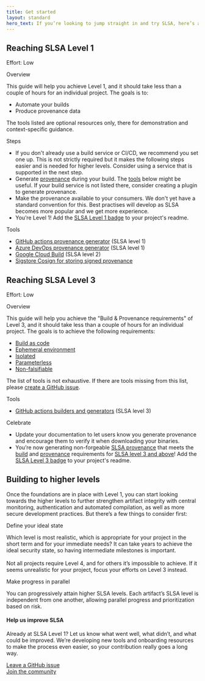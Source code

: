 ```yaml
---
title: Get started
layout: standard
hero_text: If you’re looking to jump straight in and try SLSA, here’s a quick start guide for the steps to take to reach the first SLSA level. Level 1 ensures that you’re setting up the foundation of trust in a system and that all your applications are generating appropriate provenance data. It also sets a baseline to achieve higher SLSA compliance later, which we explain in detail below.
---
```

<section class="section bg-pastel-green flex justify-center items-center">
    <div class="wrapper inner w-full">
        <div class="md:flex justify-between items-start mb-16">
            <div class="text w-full md:w-1/3">
<div class="h2 p-0">

## Reaching SLSA Level 1

</div>
<p class="h4 font-semibold my-6 text-green-dark">Effort: Low</p>
            </div>
            <div class="w-full md:w-2/3">
                <div class="bg-white h-full rounded-lg p-10">
                    <p class="h4 font-bold mb-6">Overview<p>
                    <p>
                        This guide will help you achieve Level 1, and it should take less than a couple of hours for an individual project. The goals is to:
                    <ul class="list-disc my-6 pl-6">
                        <li>Automate your builds</li>
                        <li>Produce provenance data</li>
                    </ul>
                    </p>
                    <p class="mb-10">
                        The tools listed are optional resources only, there for demonstration and context-specific guidance.
                    </p>
                    <p class="h4 font-bold mb-6">Steps</p>
                    <ul class="list-decimal mt-6 mb-10 pl-6">
                        <li>If you don't already use a build service or CI/CD, we recommend you set one up. This is not strictly required but it makes the following steps easier and is needed for higher levels. Consider using a service that is supported in the next step.</li>
                        <li>Generate <a href="provenance">provenance</a> during your build. The <a href="#tools">tools</a> below might be useful. If your build service is not listed there, consider creating a plugin to generate provenance.
                        <li>Make the provenance available to your consumers. We don't yet have a standard convention for this. Best practises will develop as SLSA becomes more popular and we get more experience.</li>
                        <li>You’re Level 1! Add the <a href="images/SLSA-Badge-full-level1.svg">SLSA Level 1 badge</a> to your project's readme.</li>
                    </ul>
                    <p class="h4 font-bold mb-6" id="tools">Tools</p>
                    <ul class="list-disc mt-6 pl-6">
                        <li><a href="https://github.com/slsa-framework/github-actions-demo">GitHub actions provenance generator</a> (SLSA level 1)</li>
                        <li><a href="https://github.com/slsa-framework/azure-devops-demo">Azure DevOps provenance generator</a> (SLSA level 1)</li>
                        <li><a href="https://cloud.google.com/build/docs/securing-builds/use-provenance-and-binary-authorization">Google Cloud Build</a> (SLSA level 2)</li>
                        <li><a href="https://github.com/sigstore/cosign">Sigstore Cosign for storing signed provenance</a></li>
                    </ul>
                </div>
            </div>
        </div>
    </div>
</section>

<section class="section bg-pastel-green flex justify-center items-center">
    <div class="wrapper inner w-full">
        <div class="md:flex justify-between items-start mb-16">
            <div class="text w-full md:w-1/3">
<div class="h2 p-0">

## Reaching SLSA Level 3

</div>
<p class="h4 font-semibold my-6 text-green-dark">Effort: Low</p>
            </div>
            <div class="w-full md:w-2/3">
                <div class="bg-white h-full rounded-lg p-10">
                    <p class="h4 font-bold mb-6">Overview<p>
                    <p>
                        This guide will help you achieve the "Build & Provenance requirements" of Level 3, and it should take less than a couple of hours for an individual project. The goals is to achieve the following requirements:
                    <ul class="list-disc my-6 pl-6">
                        <li><a href="https://slsa.dev/spec/v0.1/requirements#build-as-code">Build as code</a></li>
                        <li><a href="https://slsa.dev/spec/v0.1/requirements#ephemeral-environment">Ephemeral environment</a></li>
                        <li><a href="https://slsa.dev/spec/v0.1/requirements#isolated">Isolated</a></li>
                        <li><a href="https://slsa.dev/spec/v0.1/requirements#parameterless">Parameterless</a></li>
                        <li><a href="https://slsa.dev/spec/v0.1/requirements#non-falsifiable">Non-falsifiable</a></li>
                    </ul>
                    </p>
                    <p class="mb-10">
                        The list of tools is not exhaustive. If there are tools missing from this list, please <a href="https://github.com/slsa-framework/slsa/issues">create a GitHub issue</a>.
                    </p>
                    <p class="h4 font-bold mb-6" id="tools">Tools</p>
                    <ul class="list-disc mt-6 mb-10 pl-6">
                        <li><a href="https://github.com/slsa-framework/slsa-github-generator">GitHub actions builders and generators</a> (SLSA level 3)</li>
                    </ul>
                    <p class="h4 font-bold mb-6">Celebrate</p>
                    <ul class="list-decimal mt-6 mb-10 pl-6">
                        <li>Update your documentation to let users know you generate provenance and encourage them to verify it when downloading your binaries.</li>
                        <li>You’re now generating non-forgeable <a href="https://slsa.dev/">SLSA provenance</a> that meets the <a href="https://slsa.dev/spec/v0.1/requirements#build-requirements">build</a> and <a href="https://slsa.dev/spec/v0.1/requirements#provenance-requirements">provenance</a> requirements for <a href="https://slsa.dev/spec/v0.1/levels">SLSA level 3 and above</a>! Add the <a href="images/SLSA-Badge-full-level3.svg">SLSA Level 3 badge</a> to your project's readme.</li>
                    </ul>
                </div>
            </div>
        </div>
    </div>
</section>


<section class="section bg-white flex justify-center items-center">
    <div class="wrapper inner w-full">
        <div class="justify-between items-start md:-mr-10 md:-ml-10">
            <div class="text w-full md:pl-10">
<div class="h2 mb-8">

## Building to higher levels

</div>
            </div>
            <div class="w-full md:pl-10">
                <div class="bg-white">
                    <p>Once the foundations are in place with Level 1, you can start looking towards the higher levels to further strengthen artifact integrity with central monitoring, authentication and automated compilation, as well as more secure development practices. But there’s a few things to consider first:</p>
                </div>
            </div>
            <div class="w-full mt-8">
                <div class="bg-white md:flex justify-between">
                    <div class="mt-6 w-full md:w-1/2 md:pl-10">
                        <p class="h3 font-semibold mb-6 ">Define your ideal state</p>
                        <p class="pb-4">Which level is most realistic, which is appropriate for your project in the short term and for your immediate needs? It can take years to achieve the ideal security state, so having intermediate milestones is important.<br><br>Not all projects require Level 4, and for others it’s impossible to achieve. If it seems unrealistic for your project, focus your efforts on Level 3 instead.</p>
                    </div>
                    <div class="mt-6 w-full md:w-1/2 md:pl-10">
                        <p class="h3 font-semibold mb-6 ">Make progress in parallel</p>
                        <p class="pb-4">You can progressively attain higher SLSA levels. Each artifact’s SLSA level is independent from one another, allowing parallel progress and prioritization based on risk.</p>
                    </div>
                </div>
            </div>
        </div>
    </div>
</section>
<section class="section">
    <div class="wrapper inner w-full">
        <div class="md:flex flex-col justify-center items-center mb-8 md:w-2/3 mx-auto md:pl-5">
            <h4 class="h2 font-normal mb-8">Help us improve SLSA</h4>
            <div class="w-full lg:w-full mx-auto text-center">
                <p>Already at SLSA Level 1? Let us know what went well, what didn’t, and what could be improved. We’re developing new tools and onboarding resources to make the process even easier, so your contribution really goes a long way.</p>
                <a href="https://github.com/slsa-framework/slsa/issues" class="cta-link font-semibold h5 center mt-8">Leave a GitHub issue</a><br>
                <a href="community" class="cta-link font-semibold h5 center mt-8">Join the community</a>
            </div>
        </div>
    </div>
</section>
